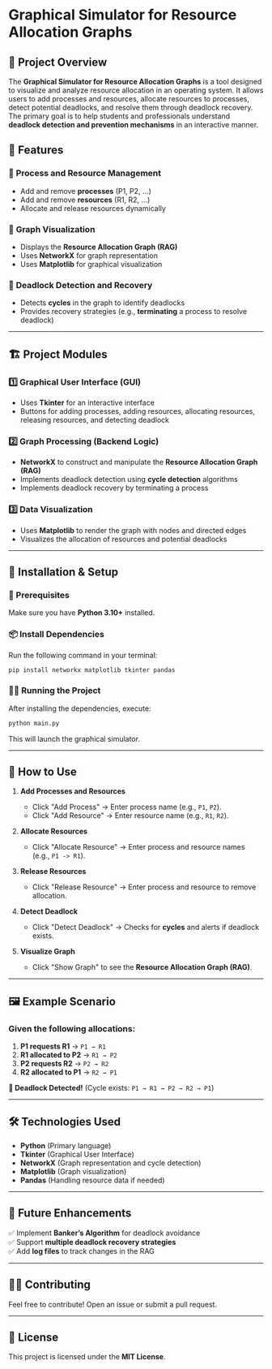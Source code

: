 # Graphical Simulator for Resource Allocation Graphs

## 📌 Project Overview
The **Graphical Simulator for Resource Allocation Graphs** is a tool designed to visualize and analyze resource allocation in an operating system. It allows users to add processes and resources, allocate resources to processes, detect potential deadlocks, and resolve them through deadlock recovery. The primary goal is to help students and professionals understand **deadlock detection and prevention mechanisms** in an interactive manner.

## 🎯 Features
### 🔹 **Process and Resource Management**
- Add and remove **processes** (P1, P2, ...)
- Add and remove **resources** (R1, R2, ...)
- Allocate and release resources dynamically

### 🔹 **Graph Visualization**
- Displays the **Resource Allocation Graph (RAG)**
- Uses **NetworkX** for graph representation
- Uses **Matplotlib** for graphical visualization

### 🔹 **Deadlock Detection and Recovery**
- Detects **cycles** in the graph to identify deadlocks
- Provides recovery strategies (e.g., **terminating** a process to resolve deadlock)

---

## 🏗️ Project Modules
### 1️⃣ **Graphical User Interface (GUI)**
- Uses **Tkinter** for an interactive interface
- Buttons for adding processes, adding resources, allocating resources, releasing resources, and detecting deadlock

### 2️⃣ **Graph Processing (Backend Logic)**
- **NetworkX** to construct and manipulate the **Resource Allocation Graph (RAG)**
- Implements deadlock detection using **cycle detection** algorithms
- Implements deadlock recovery by terminating a process

### 3️⃣ **Data Visualization**
- Uses **Matplotlib** to render the graph with nodes and directed edges
- Visualizes the allocation of resources and potential deadlocks

---

## 🚀 Installation & Setup
### 🔧 Prerequisites
Make sure you have **Python 3.10+** installed.

### 📦 Install Dependencies
Run the following command in your terminal:
```sh
pip install networkx matplotlib tkinter pandas
```

### 🏃‍♂️ Running the Project
After installing the dependencies, execute:
```sh
python main.py
```
This will launch the graphical simulator.

---

## 📌 How to Use
1. **Add Processes and Resources**  
   - Click "Add Process" → Enter process name (e.g., `P1`, `P2`).
   - Click "Add Resource" → Enter resource name (e.g., `R1`, `R2`).

2. **Allocate Resources**  
   - Click "Allocate Resource" → Enter process and resource names (e.g., `P1 -> R1`).

3. **Release Resources**  
   - Click "Release Resource" → Enter process and resource to remove allocation.

4. **Detect Deadlock**  
   - Click "Detect Deadlock" → Checks for **cycles** and alerts if deadlock exists.

5. **Visualize Graph**  
   - Click "Show Graph" to see the **Resource Allocation Graph (RAG)**.

---

## 🖼️ Example Scenario
### Given the following allocations:
1. **P1 requests R1** → `P1 → R1`
2. **R1 allocated to P2** → `R1 → P2`
3. **P2 requests R2** → `P2 → R2`
4. **R2 allocated to P1** → `R2 → P1`

**🔴 Deadlock Detected!** (Cycle exists: `P1 → R1 → P2 → R2 → P1`)

---

## 🛠️ Technologies Used
- **Python** (Primary language)
- **Tkinter** (Graphical User Interface)
- **NetworkX** (Graph representation and cycle detection)
- **Matplotlib** (Graph visualization)
- **Pandas** (Handling resource data if needed)

---

## 📌 Future Enhancements
✅ Implement **Banker’s Algorithm** for deadlock avoidance  
✅ Support **multiple deadlock recovery strategies**  
✅ Add **log files** to track changes in the RAG  

---

## 👨‍💻 Contributing
Feel free to contribute! Open an issue or submit a pull request.

---

## 📜 License
This project is licensed under the **MIT License**.

